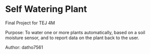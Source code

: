 # Self Watering Plant

Final Project for TEJ 4M

Purpose: To water one or more plants automatically, based on a soil moisture
sensor, and to report data on the plant back to the user.

Author: datho7561
